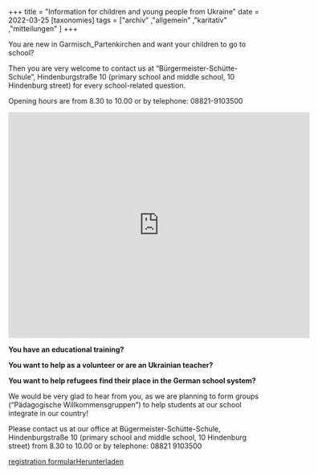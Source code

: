 +++
title = "Information for children and young people from Ukraine"
date = 2022-03-25
[taxonomies]
tags = ["archiv" ,"allgemein" ,"karitativ" ,"mitteilungen" ]
+++

You are new in Garmisch\_Partenkirchen and want your children to go to school?

Then you are very welcome to contact us at “Bürgermeister-Schütte-Schule”, Hindenburgstraße 10 (primary school and middle school, 10 Hindenburg street) for every school-related question.

Opening hours are from 8.30 to 10.00 or by telephone: 08821-9103500

<iframe src="https://www.google.com/maps/embed?pb=!1m18!1m12!1m3!1d2695.66000576015!2d11.104443515554442!3d47.49653640356798!2m3!1f0!2f0!3f0!3m2!1i1024!2i768!4f13.1!3m3!1m2!1s0x479d06dddc5a9825%3A0xeb6416121cdc5749!2sB%C3%BCrgermeister-Sch%C3%BCtte-Grund-%20und%20Mittelschule%20Garmisch-Partenkirchen!5e0!3m2!1sde!2sde!4v1648201675479!5m2!1sde!2sde" width="600" height="450" style="border:0;" allowfullscreen loading="lazy" referrerpolicy="no-referrer-when-downgrade"></iframe>

**You have an educational training?**

**You want to help as a volunteer or are an Ukrainian teacher?**

**You want to help refugees find their place in the German school system?**

We would be very glad to hear from you, as we are planning to form groups (“Pädagogische Willkommensgruppen”) to help students at our school integrate in our country!

Please contact us at our office at Bügermeister-Schütte-Schule, Hindenburgstraße 10 (primary school and middle school, 10 Hindenburg street) from 8.30 to 10.00 or by telephone: 08821 9103500

[registration formular](https://volksschule-partenkirchen.de/wp-content/uploads/Erstaufnahmebogen-1.pdf)[Herunterladen](https://volksschule-partenkirchen.de/wp-content/uploads/Erstaufnahmebogen-1.pdf)
